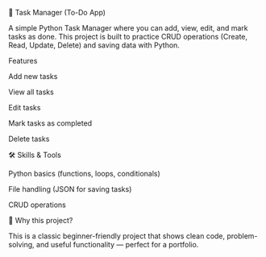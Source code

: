 📝 Task Manager (To-Do App)

A simple Python Task Manager where you can add, view, edit, and mark tasks as done.
This project is built to practice CRUD operations (Create, Read, Update, Delete) and saving data with Python.

 Features

 Add new tasks

 View all tasks

 Edit tasks

 Mark tasks as completed

 Delete tasks



🛠 Skills & Tools

Python basics (functions, loops, conditionals)

File handling (JSON for saving tasks)

CRUD operations



🚀 Why this project?

This is a classic beginner-friendly project that shows clean code, problem-solving, and useful functionality — perfect for a portfolio.
